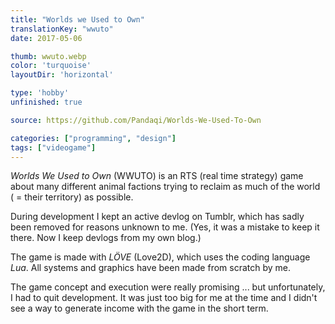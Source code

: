 ```yaml
---
title: "Worlds we Used to Own"
translationKey: "wwuto"
date: 2017-05-06

thumb: wwuto.webp
color: 'turquoise'
layoutDir: 'horizontal'

type: 'hobby'
unfinished: true

source: https://github.com/Pandaqi/Worlds-We-Used-To-Own

categories: ["programming", "design"]
tags: ["videogame"]
---
```


_Worlds We Used to Own_ (WWUTO) is an RTS (real time strategy) game about many different animal factions trying to reclaim as much of the world ( = their territory) as possible.

During development I kept an active devlog on Tumblr, which has sadly been removed for reasons unknown to me. (Yes, it was a mistake to keep it there. Now I keep devlogs from my own blog.)

The game is made with _LÖVE_ (Love2D), which uses the coding language _Lua_. All systems and graphics have been made from scratch by me.

The game concept and execution were really promising ... but unfortunately, I had to quit development. It was just too big for me at the time and I didn't see a way to generate income with the game in the short term.